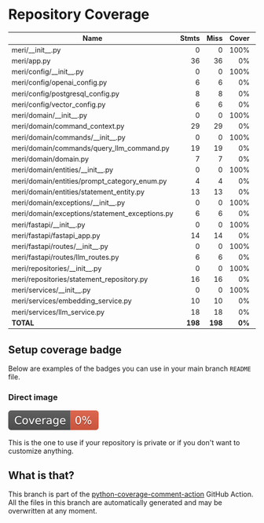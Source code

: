 # Repository Coverage



| Name                                            |    Stmts |     Miss |  Cover |   Missing |
|------------------------------------------------ | -------: | -------: | -----: | --------: |
| meri/\_\_init\_\_.py                            |        0 |        0 |   100% |           |
| meri/app.py                                     |       36 |       36 |     0% |      1-74 |
| meri/config/\_\_init\_\_.py                     |        0 |        0 |   100% |           |
| meri/config/openai\_config.py                   |        6 |        6 |     0% |       1-8 |
| meri/config/postgresql\_config.py               |        8 |        8 |     0% |      1-10 |
| meri/config/vector\_config.py                   |        6 |        6 |     0% |       1-9 |
| meri/domain/\_\_init\_\_.py                     |        0 |        0 |   100% |           |
| meri/domain/command\_context.py                 |       29 |       29 |     0% |      1-45 |
| meri/domain/commands/\_\_init\_\_.py            |        0 |        0 |   100% |           |
| meri/domain/commands/query\_llm\_command.py     |       19 |       19 |     0% |      1-25 |
| meri/domain/domain.py                           |        7 |        7 |     0% |      1-13 |
| meri/domain/entities/\_\_init\_\_.py            |        0 |        0 |   100% |           |
| meri/domain/entities/prompt\_category\_enum.py  |        4 |        4 |     0% |       1-6 |
| meri/domain/entities/statement\_entity.py       |       13 |       13 |     0% |      1-21 |
| meri/domain/exceptions/\_\_init\_\_.py          |        0 |        0 |   100% |           |
| meri/domain/exceptions/statement\_exceptions.py |        6 |        6 |     0% |       1-8 |
| meri/fastapi/\_\_init\_\_.py                    |        0 |        0 |   100% |           |
| meri/fastapi/fastapi\_app.py                    |       14 |       14 |     0% |      1-19 |
| meri/fastapi/routes/\_\_init\_\_.py             |        0 |        0 |   100% |           |
| meri/fastapi/routes/llm\_routes.py              |        6 |        6 |     0% |       1-8 |
| meri/repositories/\_\_init\_\_.py               |        0 |        0 |   100% |           |
| meri/repositories/statement\_repository.py      |       16 |       16 |     0% |      1-30 |
| meri/services/\_\_init\_\_.py                   |        0 |        0 |   100% |           |
| meri/services/embedding\_service.py             |       10 |       10 |     0% |      1-17 |
| meri/services/llm\_service.py                   |       18 |       18 |     0% |      1-53 |
|                                       **TOTAL** |  **198** |  **198** | **0%** |           |


## Setup coverage badge

Below are examples of the badges you can use in your main branch `README` file.

### Direct image

[![Coverage badge](https://github.com/gueriboutmathieu/meri/raw/python-coverage-comment-action-data/badge.svg)](https://github.com/gueriboutmathieu/meri/tree/python-coverage-comment-action-data)

This is the one to use if your repository is private or if you don't want to customize anything.



## What is that?

This branch is part of the
[python-coverage-comment-action](https://github.com/marketplace/actions/python-coverage-comment)
GitHub Action. All the files in this branch are automatically generated and may be
overwritten at any moment.